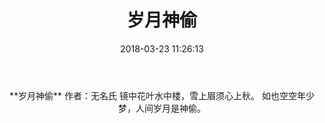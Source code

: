 ﻿---
title: 岁月神偷
date: 2018-03-23 11:26:13
category: ["诗词"]
tags: ["诗词"]
---
<center>
**岁月神偷**
作者：无名氏
<!--more-->
镜中花叶水中楼，雪上眉须心上秋。
如也空空年少梦，人间岁月是神偷。
</center>
